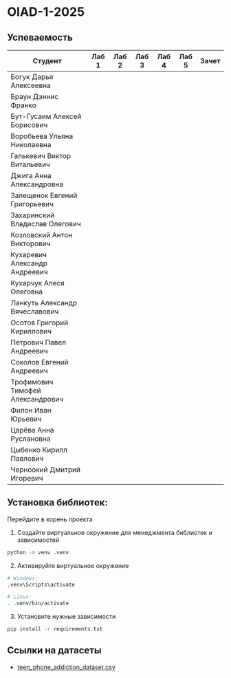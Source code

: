 # OIAD-1-2025

## Успеваемость
| Студент                          | Лаб 1 | Лаб 2 | Лаб 3 | Лаб 4 | Лаб 5 | Зачет |
| -------------------------------- | :---: | :---: | :---: | :---: | :---: | :---: |
| Богук Дарья Алексеевна           |       |       |       |       |       |       |
| Браун Дэннис Франко              |       |       |       |       |       |       |
| Бут-Гусаим Алексей Борисович     |       |       |       |       |       |       |
| Воробьева Ульяна Николаевна      |       |       |       |       |       |       |
| Галькевич Виктор Витальевич      |       |       |       |       |       |       |
| Джига Анна Александровна         |       |       |       |       |       |       |
| Залещенок Евгений Григорьевич    |       |       |       |       |       |       |
| Захаринский Владислав Олегович   |       |       |       |       |       |       |
| Козловский Антон Викторович      |       |       |       |       |       |       |
| Кухаревич Александр Андреевич    |       |       |       |       |       |       |
| Кухарчук Алеся Олеговна          |       |       |       |       |       |       |
| Ланкуть Александр Вячеславович   |       |       |       |       |       |       |
| Осотов Григорий Кириллович       |       |       |       |       |       |       |
| Петрович Павел Андреевич         |       |       |       |       |       |       |
| Соколов Евгений Андреевич        |       |       |       |       |       |       |
| Трофимович Тимофей Александрович |       |       |       |       |       |       |
| Филон Иван Юрьевич               |       |       |       |       |       |       |
| Царёва Анна Руслановна           |       |       |       |       |       |       |
| Цыбенко Кирилл Павлович          |       |       |       |       |       |       |
| Черноокий Дмитрий Игоревич       |       |       |       |       |       |       |


## Установка библиотек:

Перейдите в корень проекта
1. Создайте виртуальное окружение для менеджмента библиотек и зависимостей
```bash
python -m venv .venv
```
2. Активируйте виртуальное окружение
```bash
# Windows:
.venv\Scripts\activate

# Linux:
. .venv/bin/activate
```
3. Установите нужные зависимости
```bash
pip install -r requirements.txt
```

## Ссылки на датасеты
* [teen_phone_addiction_dataset.csv](https://www.kaggle.com/datasets/sumedh1507/teen-phone-addiction)
